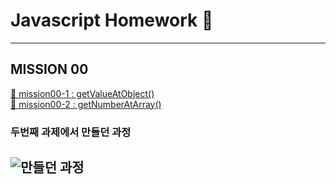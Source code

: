# Javascript Homework 📓

---

## MISSION 00

[🐨 mission00-1 : getValueAtObject()](https://github.com/A-Jamong/js-homework/blob/main/mission00/problem1.js)  
[🐨 mission00-2 : getNumberAtArray()](https://github.com/A-Jamong/js-homework/blob/main/mission00/problem2.js)

### 두번째 과제에서 만들던 과정

## ![만들던 과정](image.png)

